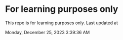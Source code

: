 # For learning purposes only
This repo is for learning purposes only.
Last updated at

Monday, December 25, 2023 3:39:36 AM

